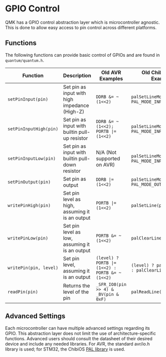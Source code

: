 # GPIO Control

QMK has a GPIO control abstraction layer which is microcontroller agnostic. This is done to allow easy access to pin control across different platforms.

## Functions

The following functions can provide basic control of GPIOs and are found in `quantum/quantum.h`.

|Function              |Description                                                       | Old AVR Examples                               | Old ChibiOS/ARM Examples                        |
|----------------------|------------------------------------------------------------------|------------------------------------------------|-------------------------------------------------|
|`setPinInput(pin)`    |Set pin as input with high impedance (High-Z)                     | `DDRB &= ~(1<<2)`                              | `palSetLineMode(pin, PAL_MODE_INPUT)`           |
|`setPinInputHigh(pin)`|Set pin as input with builtin pull-up resistor                    | `DDRB &= ~(1<<2); PORTB \|= (1<<2)`             | `palSetLineMode(pin, PAL_MODE_INPUT_PULLUP)`    |
|`setPinInputLow(pin)` |Set pin as input with builtin pull-down resistor                  | N/A (Not supported on AVR)                     | `palSetLineMode(pin, PAL_MODE_INPUT_PULLDOWN)`  |
|`setPinOutput(pin)`   |Set pin as output                                                 | `DDRB \|= (1<<2)`                               | `palSetLineMode(pin, PAL_MODE_OUTPUT_PUSHPULL)` |
|`writePinHigh(pin)`   |Set pin level as high, assuming it is an output                   | `PORTB \|= (1<<2)`                              | `palSetLine(pin)`                               |
|`writePinLow(pin)`    |Set pin level as low, assuming it is an output                    | `PORTB &= ~(1<<2)`                             | `palClearLine(pin)`                             |
|`writePin(pin, level)`|Set pin level, assuming it is an output                           | `(level) ? PORTB \|= (1<<2) : PORTB &= ~(1<<2)` | `(level) ? palSetLine(pin) : palClearLine(pin)` |
|`readPin(pin)`        |Returns the level of the pin                                      | `_SFR_IO8(pin >> 4) & _BV(pin & 0xF)`          | `palReadLine(pin)`                              |

## Advanced Settings

Each microcontroller can have multiple advanced settings regarding its GPIO. This abstraction layer does not limit the use of architecture-specific functions. Advanced users should consult the datasheet of their desired device and include any needed libraries. For AVR, the standard avr/io.h library is used; for STM32, the ChibiOS [PAL library](http://chibios.sourceforge.net/docs3/hal/group___p_a_l.html) is used.
